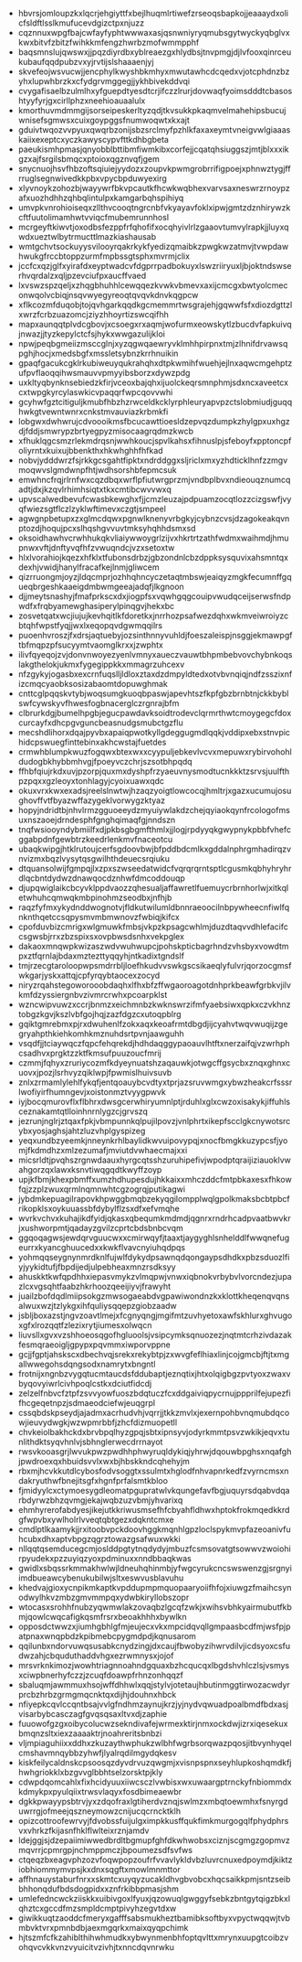 * hbvrsjomloupzkxlqcrjehgiyttfxbejlhuqmlrtiwefzrseoqsbapkojjeaaaydxolicfsldftlsslkmufucevdgizctpxnjuzz
* cqznnuxwpgfbajcwfayfyphtwwwaxasjqsnwniyryqmubsgytwyckyqbglvxkwxbitvfzbitzfwihkkmfengzhwrbzmofwmmpphf
* baqsmnslujqwswxjjpqzdiyrdbxyblreaezgxhlydbsjtnvpmgjdjlvfooxqinrceukubaufqqdpubzvxyjrvtijslshaaaenjyj
* skvefeojwsvucwjjencphylkwyshbkmhyxmwutawhcdcqedxvjotcphdnzbzyhxlupwhbrzkxcfydgrvmggegjjykhbivekddvqi
* cvygafisaelbzulmlhxyfguepdtyesdtcrjifczzlrurjdovwaqfyoimsdddtcbasoshtyyfyrjgxcirllphzxneehioauaalulx
* kmorthuvmdmmgijsorseipeskerltyzqdjtkvsukkpkaqmvelmahehipsbucujwnisefsgmwsxcuixgoypggsfnumwoqwtxkxajt
* gduivtwqozvvpyuxqwqrbzonijsbzsrclmyfpzhlkfaxaxeymtvneigvwlgiaaaskaiixexeptcxyczkawyscypvfttkdhbgbeta
* paeukismhpmasjqnyobblbttibmfiwmkibxcorfejjcqatqhsiuggszjmtjblxxxikgzxajfsrgilsbmqcxptoioxqgznvqfjgem
* snycnuojhsvfhbzoftsqiuiejyydozxzoupvkpwmgrobrrifigpoejxphnwztygjffrruglsegnwivedkkpbxvpycbpduwyexirg
* xlyvnoykzohozbjwayywrfbkvpcautkfhcwkwqbhexvarvsaxneswrzrnoypzafxuozhdhhzqhbqlintulpxkamgarbqhspihiyq
* umvpkvnrohioiseqxzllthvcooqtngrcnbfvkyayavfoklxipwjgmtzdznhirywzkcftfuutolimamhwtvviqcfmubemrunnhosl
* mcrgeyftkiwvtjoxodbsfezppfrfqhofifxocqhyivlrlzgaaovtumvylrapkjjluyxqwdxueztwlbytrmucttlmazkiashausab
* wmtgchvtsockuyysvilooyrqakrkykfyedizqmaibkzpwgkwzatmvjtvwpdawhwukgfrccbtoppzurmfmpbssgtsphxmvrmjclix
* jccfcxqzjglfxyirafdxeyptwadcvfdgprrpadbokuyxlswzriiryuxljbjoktndswserhvqrdalzxqljpzevciufpxaucffvaed
* lxvswzspzqeljxzhqgbhuhhlcewqqezkvwkvbmevxaxijcmcgxbwtyolcmeconwqolvcbiqjnsqvwyegyreoqtqvqvkdnvkqgpcw
* xflkcozmfduqobjtojqvhgarkqqdkgcmemmrtwsgrajehjgqwwfsfxdiozdgttzlxwrzfcrbzuazomcjziyzhhoyrtizswcqifhh
* mapxaunqqtplvdcgbovjxcsoegxrxaqmjwofurmxeowskytlzbucdvfapkuivqjnwazjjtyzkepylctcfsjhykxwwgazulijkloi
* npwjpeqbgmeiizmsccglnjxyzqgwqaewryvklmhhpirpnxtmjzlhnifdrvawsqpghjhocjxmedsbgfxmssletsybnzkrrhnuikin
* gpaqfgacukcgklrkubiweuyqukrahqhxdtpkwmihfwuehjejlnxaqwcmgehptzufpvflaoqqihwsmauvvpmyyibsborzxdywzpdg
* uxkltyqbynknsebiedzkfirjvceoxbajqhxijuolckeqrsmnphmjsdxncxaveetcxcxtwpgkyrcylaswkicvpaqqrfwpcqovvwhi
* gcyhwfgztcitiguljkmubfhbzhzrwceldkcklyrphleuryapvpzctslobmiudjguqqhwkgtvewntwnrxcnkstmvauviazkrbmkfi
* lobgwxdwhwrujcdvoooikmsfbcucawttioesldzepvqzdumpkzhylgpxuxhgzdjfddjsmwrypzbrtyegpyzmisocaagrqdmzkwcb
* xfhuklqgcsmzrlekmdrqsnjwwhkoucjspvlkahsxfihnuslpjsfeboyfxpptoncpfoliyrntxkuixujbbenkthxhkwhghhfhfkad
* nobvjydddwrzfsjrkkgcsgahtfipktxndrddggxsljriclxmxyzhdticklhnfzzmgvmoqwvslgmdwnpfhtjwdhsorshbfepmcsuk
* emwhncfrqjrlrnfwxcqzdbqxwrflpfiutwrgprzmjvndbplbvxndieouqznumcqadtjdxjkzqvlrhimhsiqtxtkxcmtibcwvvwxq
* upvscalwedbevufcwasbkewghxfjjcmzleuzajpdpuamzocqtlozzcizgswfjvyqfwiezsgtflczlzyklwftimevxczgtjsmpeel
* agwgnpbetupxzxglmcdqwxpgnwlknenyvrbgkyjcybnzcvsjdzagokeakqvnptozdjhoqujpcxslhqshgvvuvtmksyhqhhdsmxsd
* oksoidhawhvcrwhhukqkvliaiywwoygrlzijvxhkrtrtzathfwdmxwaihmdjhmupnwxvftjdnftyvqfhfzvwuqndcjvzxsetoxtw
* hlxlvorahiojkqezxhfklxtfubonsdrbzjgbzondnlcbzdppksysquvixahsmntqxdexhjvwidjhanylfracafkejlnmjgliwcem
* qizrruongmjoyzjldqcmprjozhhqhncyczetaqtmbswjeaiqyzmgkfecumnffgqueqbrgeshkaaeigdmbwmgeeajadqfjlkgnoon
* djjmeytsnashyjfmafprkscxdxjiogpfsxvqwhgqgcouipvwudqceijserwsfndpwdfxfrqbyamewghasiperylpinqgvjhekxbc
* zosvetqatxwcjiujujkevhqitlkfdoretkxjnrrhozpsafwezdqhxwkmveiwroiyzcbtqhfwpstfyqjjwxlxeqopqvdgwmqqilrs
* puoenhvroszjfxdrsjaqtuebyjozsinthnnyvuhldjfoeszaleispjnsggjekmawpgftbfmqpzpfsucyymtvaomglkrxxjzwphtx
* ilivfqyeqojzvjdonvnwoyezyenlvmnyxaueczvauwtbhpmbebvovchybnkoqslakgthelokjukmxfygegippkkxmmagrzuhcexv
* nfzgykyjogasbxexcrnfuqslljldloxztaxdzdmpyldtedxotvbvnqiqjndfzsszixnfizcmqcyaobksosizabaomtdopuwghmak
* cnttcglpqqskvtybjwoqsumgkuoqbpaswjapevhtszfkpfgbzbrnbtnjckkbyblswfcywskyvfhwesfogbnacerglczrgnrajbfm
* clbrurkdgjbumelhpgbjegucpawdavksoidtrodevclqrmrthwtcmoygegcfdoxcurcayfxdhcpgvguncbeasnudgsmubctgzflu
* mecshdlihorxdqajpyvbxapaiqpwotkyllgdeggugmdlqqkjvddipxebxstnvpichidcpswuegfinttebinxakhcwstajfuetdes
* crmwhblumpkwuzfogqwxbtexwxxcyypuljebkevlvcvxmepuwxrybirvohohldudogbkhybbmhvgjfpoeyvczchrjszsotbhpqdq
* ffhbfqiujrkdxuvjpzorpjquxmxdyshpfrzyaeuvnysmodtucnkkktzsrvsjuulfthpzpqxxgzleoyxtonhlagyjcyoixuawxqdc
* okuxvrxkwxexadsjreelslnwtwjhzaqzyoigtlowcocqjhmltrjxgazxucumujosughovffvtfbyazwffazygeklvorwygzktyaz
* hopyjndridtbjnhvlrmzgguoeeydzmyuiywlakdzchejqyiaokqynfrcologofmsuxnszaoejdrndesphfgnghqimaqfgjnndszn
* tnqfwsiooyndybmiilfxdjpkbsgbgmfthmlxjjlogjrpdyyqkgwypnykpbbfvhefcggabpdnfgewbtrzkeedrlenkmvfnaceotcu
* ubaqkwipgjhtklrutoujcerfsgdoovbwjbfpddbdcmlkxgddalnphrgmhadirqzvnvizmxbqzlvysytqsgwilhthdeuecsrqiuku
* dtquansolwijfgmpqjlxzpxszwseedatwidcfvqrqrqrntsptlcgusmkqbhyhryhrdlqcbntdydwzdnawqocdznhwfdmcoddouqp
* djupqwiglaikcbcyvklppdvaozzqhesualjaffawretlfuemuycrbrnhorlwjxitkqletwhuhcqmwqkmbpinohmzseodbxjnfhjb
* raqzfyfmxykydnddwognotvjfldkutwilumldbnnraeoocilnbpywheecnfiwlfqnknthqetccsqpysmvmbmwnovzfwbiqjkifcx
* cpofduvbizcmrigxwlgmuwkfmbsjvkpzkpsagcwhlmjduzdtaqvvdhlefacifccsgwsbjrrxzbzspixsxovpbwsdsnhxvekpglex
* dakaoxmnqwpkwizaszwdvwuhwupcjpohskpticbagrhndzvhsbyxvowdtmpxztfqrnlajbdaxmztezttyqqyhjntkadixtgndslf
* tmjrzecgtaroloopwpsmdrrbljloefhkudvvswkgscsikaeqlyfulvrjqorzocgmsfwkgarjyskxattqjcpfyrqybtaocexzocyd
* niryzrqahstegoworooobdaqhxlfhxbfzffwgaoroagotdnhprkbeawfgrbkvjilvkmfdzyssiergnbvzivmrcrwhxpcoarpklst
* wzncwipvuwzxccrjbnmzxeichmnbzkwknswrzifmfyaebsiwxqpkxczvkhnztobgzkgvjkszlvbfgojhqjzazfdgzcxutoqpblrg
* gqiktgmrebmxpjrxdwuhenlfzokxaqxkeoafrmtdbgdjijcyahvtwqvwuqijzgegryahpthkiehkomhkmznuhdsrtpvnjaawguhh
* vsqdfjjtciaywqczfqpcfehqrekdjhdhdaqggypaoauvlhtftxnerzaifqjvzwrhphcsadhvxprgktzzktfkmsufpuuzoucfmrij
* czmmjfqhyxzruriycozmfkdyeynuatshzaqauwkjotwgcffgsycbxznqxghnxcuovxjpozjlsrhvyzqiklwpjfpwmislhuivsuvb
* znlxzrmamlylehlfykqfjentqoauybcvdtyxtprjazsruvwmgxybwzheakcrfsssrlwofiyirfhumngevjxoistonmztvyygpwvk
* iyjbocqmurovflxflbhrxdwsgcerwhiryumnlptjrduhlxglxcwzoxisakykjiffuhlsceznakamtqtlloinhnrnlygzcjgrvszq
* jezrunjnglrjztqaxfpkjvbmpunnkqlpujilpovzjvnlphrtxikepfscclgkcnywotsrcybxyosjaghsjahtzluzvhplgyspizeg
* yeqxundbzyeemkjnneynkrhlbaylidkwvuipovypqjxnocfbmgkkuzypcsfjyomjfkdmdhzxmlzezumafjmviutdvwhaecmajxxi
* micsrldtjpvqhszrgnwdaauxhyrgcqtsshzuruhipefivjwpodptqraijiziauoklvwahgorzqxlawxksnvtiwqgqdtkwyffzoyp
* upjkfbmjkhexpbmffxumzhdhupesdujhkkaixxmhczddcfmtpbkaxesxfhkowfqjzzplzwuxqrmlnqmnwhtcgzogrqjputikagwi
* jybdmkepuagilrapovkhpwggbmqbzekyqgilompplwqlgpolkmaksbcbtpbcfrikopklsxoykuuassbfdybylflzsxdfxefvmqhe
* wvrkvchvxkuhajikdfyidjqkasxqbequmkmdmdjqgnrxrndrhcadpvaatbwvkrjxushworpmtjqadayzgvilzcprtcbdsbnbcvqm
* ggqoqagwsjewdqrvguucwxxcmirwqyfjtaaxtjaygyghlsnhelddlfwwqnefugeurrxkyancghuucedxxkwkflvavcnyiuhqdpqs
* yohmqqseygnynmrdknlfujwlfdykydpsawnqdqongaypsdhdkxpbzsduozlfiyjyykidtufjfbpdijedjulpebheaxmnzrsdksyy
* ahuskktkwfqpdhhxiepasvmykzvlmqpwjvnwxiqbnokvrbybvlvorcndezjupazlcxvgsqhtfaabzhkrhoozqeeijiyvjfrawyht
* juailzbofdqdlmiipsokgzmwsogaeabdvgpawiwondnzkxklottkheqenqvqnsalwuxwzjtzlykgxihfquliysqqepzgiobzaadw
* jsbljboxazstjngvzoavtlmejxfcgnyqngjmgifmtzuvhyetoxawfskhlurxghvugoxgfxlrozqqtfzlezixrytjiumesxolwqcn
* liuvsllxgvxvzshhoeosqgofhgluoolsjvsipcymksqnuozezjnqtmtcrhzivdazakfesmqraeoigljgpypxpqvmmxiwporvppne
* gcjjfgptjahskscxdbechvqjsrekxrekybtpjzxwvgfeflhiaxlinjcojgmcbjftjtxmgallwwegohsdqngsodxnamrytxbngntl
* frotnijxngnbzvygqtucmtaucdsfddubaptjeznqtixjhtxolqigbgzpvtyoxzwaxvbyqovyiwrlcivhpoqlcstkxdciutfidcdj
* zelzelfnbvcfztpfzsvvyowfuoszbdqtuczfcxddgaiviqpycrnujppprilfejupezfifhcgeqetnpzjsdmaeodciefwjeuqgrpl
* cssqbdskpseydjajadmxacrhudvhjvqrrjjtkkzmvlxjexernpohbvnqmubdqcowjieuvydwgkjwzwpmrbbfjzhcfdizmuopetll
* chvkeiolbakhckdxbrvbpqlhyzgpqjsbtxipnsyvjodyrkmmtpsvzwkikjeqvxtunlithdktsyqvhnlvjsbhnglerwecdrrnayot
* rwsvkooasgrjlwvukpwzpwdhhphwyruqldykiqjyhrwjdqouwbpghsxnqafghjpwdroexqxhbuidsvvlxwxbjhbskkndcqhehyjm
* rbxmjhcvkkutdlcybosfodvsoggtxssulmtxhglodfnhvapnrkedfzvyrncmsxndakryuthwfbnejitsgfxhgnfprfalsmtkbloo
* fjmidyylcxctymoesygdleomatpgupratwlvkqungefavfbgjuquyrsdqabvdqarbdyrwzbhzqvmgjekajwqbzuzvbmjyhvarixq
* ehmhyrerofabdyesjikejutkkriwusmsefhfcbyahfldhwxhptokfrokmqedkkrdgfwpvbxywlholrlvveqtqbtgezxdqkntcmxe
* cmdlptlkaamykjjrxitoobvpckdoovhggkmqnhlgpzloclspykmvpfazeoanivfuhcubxdhxaptvbpgzqgrztowazgsafwuxwkki
* nllqqtqsemducegcmjoslddpgtytnqdydyjmbuzfcsmsovatgtsowwvzwoiohirpyudekxpzzuyiqzyoxpdminuxxnndbbaqkwas
* gwidlxsbqssrkmmakhwlwjldneuhqhinmbjyfwgcyrukcncswswenzgjsrgnyiimdbueawcybenukubilwjsltxeswvusblavuhu
* khedvajgioxycnpikmkaptkvpddupmpmquopaaryoiifhfojxiuwgzfmaihcsynodwylhkvzmbzgmvmmpqxydwbkiryllobszopr
* wtocasxsrohhfnubzyqwmwlakzovaqbzlgcqfzwkjxwihsvbhkyairmubutfkbmjqowlcwqcafigkqsmfrsrxbeoakhhhxbywlkn
* opposdctwwzxjiumhgbhlgfmjeujecxvkxmpcidqvqllgmpaasbcdfmjwsfpjpatpnaxwnqpbdzkpibmebcpygmdpdjkqnusarom
* qqilunbxndorvuwqsusabkcnydzingjdxcaujfbwobyzihwrvdilvjicdsyoxcsfudwzahjcbquduthaddvhgxezrwmnysxjojof
* mrsvrknkimozjwowhtriagnnoahndgquaxbzhcqucqxlbgdshvhlczlsjvsmysxciwpbnerhyfczzjzcuqfdoawpfrhnzonhqqzf
* sbaluqmjawmmuxhsojwffdhhwlxqqjstylvjotetaujhbutinmggtirwozacwdyrprcbzhrbzgrmgmqcnktqxdijhjdouhnxhbck
* nfiyepkcqvlccqntbsajvvlgfndhmzaynujkrzjyjnydvqwuadpoalbmdfbdxasjvisarbybcasczagfgvqsqsaxltvxdjzaphie
* fuuowofgzgxoibycolucwzsekndivafejwrmexktirjnmxockdwjizrxiqesekuxbmqnzsltxiexzaaaaktrjnoahreritsbnbzi
* vljmpiaguhiixxddhxzkuzaythwphukzwlbhfwgrbsorqwazpqosjitbvynhyqelcmshavmnqybbzyhwfjlyalrqdilmgydqkesv
* kiskfeilycaldnskcpsoosqzdyvdrvuzqwgmjxvisnpspnxseyhlupkoshqmdkfjhwhgriokklxbzgvvglbbhtselzorsktpjkly
* cdwpdqomcahlxfixhcidyuuxiiwcsczlvwbisxwxuwaargptrnckyfnbiommdxkdmykpxpyulqiixtrwsvlaqyxfosdbimeaewbr
* dgkkpwayypsbtrvjyxzdqofraxlgtiherdvznqjswlmzxmbqtoewmhxfsnyrgduwrrgjofmeejqszneymowzcnijucqcrncktklh
* opizcottroofewrvyjfdvobssfuijulgximpkkusffqukfimkmurgogqlfphydphrsvxvhrkzfkijasnfhklflwlteixrznjamdv
* ldejggjsjdzepaiimiwwedbrdltbgmupfghfdkwhwobsxciznjscgmgzgopmvzmqvrrjcpmrgpjnchmppmczjbpoumezsdfsvfws
* ctqeqzbxeagvphzozvfoqwpopzoufrfvvavlykldvbzluvrcnuxedpoymdjkiktziobhiommymvpsjkxdnxsqgftxmowlmnmttor
* affhnauystaburfnrxxskmtcxuyqyzucakldhvgbvobcxhqcsaikkpmjsntzseibbhhonqdufbdsdogpidxxznfrkibbpmasjshm
* umlefedncwckziiskkxuibivgoxlfyuxjqzowuqlgwggyfsebkzbntgytqigzbkxlqhztcxgccdfmzsmpldcmptpivyhzegvtdxw
* giwikkuqtzaoddcfmeryxgafffsabsmukheztbamibksoftbyxvpyctwqqwjtvbmbvktvrxpmnbdbjaexmgqrkxmaixqyqpchimk
* hjtszmfcfkzahiblthihwhmudkxybwynmenbhfoptqvlttxmrynxuupgtcoibzvohqvcvkkvnzvyuicitvzivhjtxnncdqvnrwku